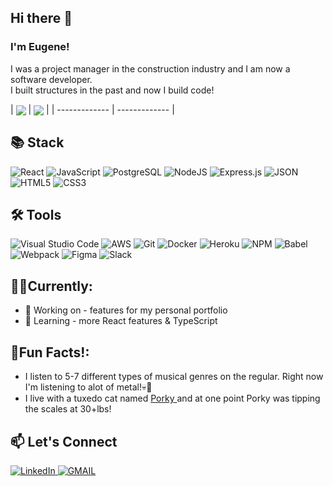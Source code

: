 ## Hi there 👋

<h3>
I'm Eugene!
</h3>
<p>
I was a project manager in the construction industry and I am now a software developer.<br>
I built structures in the past and now I build code!
</p>

  
| <a href="https://github.com/Eugenepark215/github-readme-stats"><img align="center" src="https://github-readme-stats-lime-ten-39.vercel.app
/api/?username=Eugenepark215&show_icons=true&hide=stars,contribs&hide_border=true"/></a> | <a href="https://github.com/Eugenepark215/github-readme-stats"><img align="center" src="https://github-readme-stats-lime-ten-39.vercel.app
/api/top-langs/?username=Eugenepark215&layout=compact&theme=buefy&hide_border=true" /></a> |
| ------------- | ------------- |
## 📚 Stack
![React](https://img.shields.io/badge/react-%2320232a.svg?style=for-the-badge&logo=react&logoColor=%2361DAFB)
![JavaScript](https://img.shields.io/badge/javascript-%23323330.svg?style=for-the-badge&logo=javascript&logoColor=%23F7DF1E)
![PostgreSQL](https://img.shields.io/badge/postgresql-%23316192.svg?style=for-the-badge&logo=postgresql&logoColor=white)
![NodeJS](https://img.shields.io/badge/node.js-6DA55F?style=for-the-badge&logo=node.js&logoColor=white)
![Express.js](https://img.shields.io/badge/express.js-%23404d59.svg?style=for-the-badge&logo=express&logoColor=%2361DAFB)
![JSON](https://img.shields.io/badge/json-5E5C5C?style=for-the-badge&logo=json&logoColor=white)
![HTML5](https://img.shields.io/badge/html5-%23E34F26.svg?style=for-the-badge&logo=html5&logoColor=white)
![CSS3](https://img.shields.io/badge/css3-%231572B6.svg?style=for-the-badge&logo=css3&logoColor=white)

## 🛠 Tools
![Visual Studio Code](https://img.shields.io/badge/Visual%20Studio%20Code-0078d7.svg?style=for-the-badge&logo=visual-studio-code&logoColor=white)
![AWS](https://img.shields.io/badge/AWS-%23FF9900.svg?style=for-the-badge&logo=amazon-aws&logoColor=white)
![Git](https://img.shields.io/badge/git-%23F05033.svg?style=for-the-badge&logo=git&logoColor=white)
![Docker](https://img.shields.io/badge/docker-%230db7ed.svg?style=for-the-badge&logo=docker&logoColor=white)
![Heroku](https://img.shields.io/badge/Heroku-430098?style=for-the-badge&logo=heroku&logoColor=white)
![NPM](https://img.shields.io/badge/npm-CB3837?style=for-the-badge&logo=npm&logoColor=white)
![Babel](https://img.shields.io/badge/Babel-F9DC3e?style=for-the-badge&logo=babel&logoColor=black)
![Webpack](https://img.shields.io/badge/webpack-%238DD6F9.svg?style=for-the-badge&logo=webpack&logoColor=black)
![Figma](https://img.shields.io/badge/figma-%23F24E1E.svg?style=for-the-badge&logo=figma&logoColor=white)
![Slack](https://img.shields.io/badge/Slack-4A154B?style=for-the-badge&logo=slack&logoColor=white)

## 👨‍💻Currently:

* 🔭 Working on - features for my personal portfolio
* 🌱 Learning - more React features & TypeScript

## 💫Fun Facts!:

  * I listen to 5-7 different types of musical genres on the regular. Right now I'm listening to alot of metal!💀🎸
  * I live with a tuxedo cat named <a href="https://drive.google.com/file/d/1Z-XOKroeXYjeP45t9DFO5Hr8rGisoJvU/view?usp=share_link">Porky </a> and at one point Porky was tipping the scales at 30+lbs!


## 📫 Let's Connect 
<a href="https://www.linkedin.com/in/eugenepark215/">![LinkedIn](https://img.shields.io/badge/linkedin-%230077B5.svg?style=for-the-badge&logo=linkedin&logoColor=white) </a>
<a href="mailto:epark215@gmail.com">![GMAIL](https://img.shields.io/badge/Gmail-D14836?style=for-the-badge&logo=gmail&logoColor=white
) </a>




